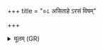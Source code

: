 +++
title = "०८ असिताहे ऽरसं विषम्"

+++
<details><summary>मूलम् (GR)</summary>

असिताहे ऽरसं विषम्  
उभयोः सितस्य च । +++(Lopez svajasya)+++  
अभिक्रन्दस्य या रोपीस्  
ता इतो ऽप नयामसि ॥
</details>